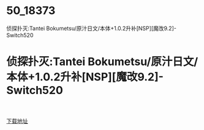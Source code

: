 # 50_18373
侦探扑灭:Tantei Bokumetsu/原汁日文/本体+1.0.2升补[NSP][魔改9.2]-Switch520
# 侦探扑灭:Tantei Bokumetsu/原汁日文/本体+1.0.2升补[NSP][魔改9.2]-Switch520
 <br/></br>
[下载地址](https://www.switch520.cc/article/18373 "下载地址")
<br/></br>

